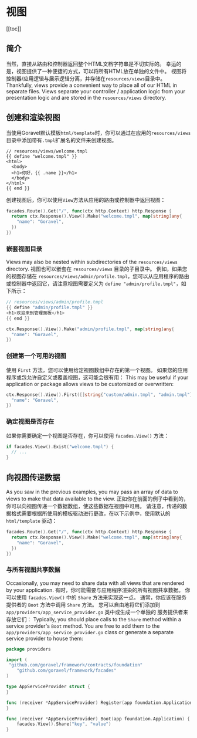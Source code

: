 # 视图

[[toc]]

## 简介

当然，直接从路由和控制器返回整个HTML文档字符串是不切实际的。
幸运的是，视图提供了一种便捷的方式，可以将所有HTML放在单独的文件中。 视图将控制器/应用逻辑与展示逻辑分离，并存储在`resources/views`目录中。 Thankfully, views provide a convenient way to place all of our HTML in separate files. Views separate your controller / application logic from your presentation logic and are stored in the `resources/views` directory.

## 创建和渲染视图

当使用Goravel默认模板`html/template`时，你可以通过在应用的`resources/views`目录中添加带有`.tmpl`扩展名的文件来创建视图。

```
// resources/views/welcome.tmpl
{{ define "welcome.tmpl" }}
<html>
  <body>
  <h1>你好，{{ .name }}</h1>
  </body>
</html>
{{ end }}
```

创建视图后，你可以使用`View`方法从应用的路由或控制器中返回视图：

```go
facades.Route().Get("/", func(ctx http.Context) http.Response {
  return ctx.Response().View().Make("welcome.tmpl", map[string]any{
    "name": "Goravel",
  })
})
```

### 嵌套视图目录

Views may also be nested within subdirectories of the `resources/views` directory. 视图也可以嵌套在 `resources/views` 目录的子目录中。 例如，如果您的视图存储在 `resources/views/admin/profile.tmpl`，您可以从应用程序的路由或控制器中返回它，请注意视图需要定义为 `define "admin/profile.tmpl"`，如下所示：

```go
// resources/views/admin/profile.tmpl
{{ define "admin/profile.tmpl" }}
<h1>欢迎来到管理面板</h1>
{{ end }}

ctx.Response().View().Make("admin/profile.tmpl", map[string]any{
  "name": "Goravel",
})
```

### 创建第一个可用的视图

使用 `First` 方法，您可以使用给定视图数组中存在的第一个视图。 如果您的应用程序或包允许自定义或覆盖视图，这可能会很有用： This may be useful if your application or package allows views to be customized or overwritten:

```go
ctx.Response().View().First([]string{"custom/admin.tmpl", "admin.tmpl"}, map[string]any{
  "name": "Goravel",
})
```

### 确定视图是否存在

如果你需要确定一个视图是否存在，你可以使用 `facades.View()` 方法：

```go
if facades.View().Exist("welcome.tmpl") {
  // ...
}
```

## 向视图传递数据

As you saw in the previous examples, you may pass an array of data to views to make that data available to the view. 正如你在前面的例子中看到的，你可以向视图传递一个数据数组，使这些数据在视图中可用。
请注意，传递的数据格式需要根据所使用的模板驱动进行更改，在以下示例中，使用默认的 `html/template` 驱动：

```go
facades.Route().Get("/", func(ctx http.Context) http.Response {
  return ctx.Response().View().Make("welcome.tmpl", map[string]any{
    "name": "Goravel",
  })
})
```

### 与所有视图共享数据

Occasionally, you may need to share data with all views that are rendered by your application. 有时，你可能需要与应用程序渲染的所有视图共享数据。 你可以使用 `facades.View()` 中的 `Share` 方法来实现这一点。 通常，你应该在服务提供者的 `Boot` 方法中调用 `Share` 方法。 您可以自由地将它们添加到 `app/providers/app_service_provider.go` 类中或生成一个单独的
服务提供者来存放它们： Typically, you should place calls to the `Share` method within a service provider's `Boot` method. You are free to add them to the `app/providers/app_service_provider.go` class or generate a separate service provider to house them:

```go
package providers

import (
 "github.com/goravel/framework/contracts/foundation"
    "github.com/goravel/framework/facades"
)

type AppServiceProvider struct {
}

func (receiver *AppServiceProvider) Register(app foundation.Application) {
}

func (receiver *AppServiceProvider) Boot(app foundation.Application) {
    facades.View().Share("key", "value")
}
```
